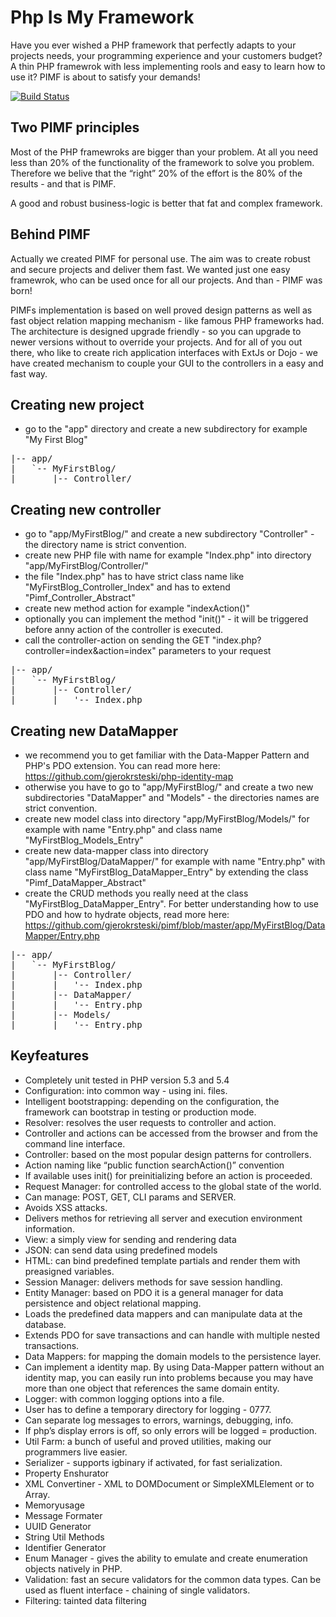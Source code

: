 Php Is My Framework
===================
Have you ever wished a PHP framework that perfectly adapts to your projects needs, your programming experience and your customers budget? A thin PHP framewrok with less implementing rools and easy to learn how to use it? PIMF is about to satisfy your demands!

[![Build Status](https://secure.travis-ci.org/gjerokrsteski/pimf.png)](http://travis-ci.org/gjerokrsteski/pimf)

Two PIMF principles
-------------------
Most of the PHP framewroks are bigger than your problem. At all you need less than 20% of the functionality of the framework to solve you problem. Therefore we belive that the “right” 20% of the effort is the 80% of the results - and that is PIMF.

A good and robust business-logic is better that fat and complex framework.

Behind PIMF
-----------
Actually we created PIMF for personal use. The aim was to create robust and secure projects and deliver them fast. We wanted just one easy framewrok, who can be used once for all  our projects. And than - PIMF was born!

PIMFs implementation is based on well proved design patterns as well as fast object relation mapping mechanism - like famous PHP frameworks had. The architecture is designed upgrade friendly - so you can upgrade to newer versions without to override your projects. And for all of you out there, who like to create rich application interfaces with ExtJs or Dojo - we have created mechanism to couple your GUI to the controllers in a easy and fast way.

Creating new project
--------------------
- go to the "app" directory and create a new subdirectory for example "My First Blog"
<pre>
|-- app/
|   `-- MyFirstBlog/
|       |-- Controller/
</pre>

Creating new controller
------------------------
- go to "app/MyFirstBlog/" and create a new subdirectory "Controller" - the directory name is strict convention.
- create new PHP file with name for example "Index.php" into directory  "app/MyFirstBlog/Controller/"
- the file "Index.php" has to have strict class name like "MyFirstBlog_Controller_Index" and has to extend "Pimf_Controller_Abstract"
- create new method action for example "indexAction()"
- optionally you can implement the method "init()" - it will be triggered before anny action of the controller is executed.
- call the controller-action on sending the GET "index.php?controller=index&action=index" parameters to your request
<pre>
|-- app/
|   `-- MyFirstBlog/
|       |-- Controller/
|       |   '-- Index.php
</pre>


Creating new DataMapper
-----------------------
- we recommend you to get familiar with the Data-Mapper Pattern and PHP's PDO extension. You can read more here: https://github.com/gjerokrsteski/php-identity-map
- otherwise you have to go to "app/MyFirstBlog/" and create a two new subdirectories "DataMapper" and "Models" - the directories names are strict convention.
- create new model class into directory "app/MyFirstBlog/Models/" for example with name "Entry.php" and class name "MyFirstBlog_Models_Entry"
- create new data-mapper class into directory "app/MyFirstBlog/DataMapper/" for example with name "Entry.php" with class name "MyFirstBlog_DataMapper_Entry" by extending the class "Pimf_DataMapper_Abstract"
- create the CRUD methods you really need at the class "MyFirstBlog_DataMapper_Entry". For better understanding how to use PDO and how to hydrate objects, read more here: https://github.com/gjerokrsteski/pimf/blob/master/app/MyFirstBlog/DataMapper/Entry.php
<pre>
|-- app/
|   `-- MyFirstBlog/
|       |-- Controller/
|       |   '-- Index.php
|       |-- DataMapper/
|       |   '-- Entry.php
|       |-- Models/
|       |   '-- Entry.php
</pre>

Keyfeatures
-----------
- Completely unit tested in PHP version 5.3 and 5.4
- Configuration: into common way - using ini. files.
- Intelligent bootstrapping: depending on the configuration, the framework can bootstrap in testing or production mode.
- Resolver: resolves the user requests to controller and action.
- Controller and actions can be accessed from the browser and from the command line interface.
- Controller:  based on the most popular design patterns for controllers. 
 - Action naming like “public function searchAction()” convention
 - If available uses init() for preinitializing before an action is proceeded.
- Request Manager: for controlled access to the global state of the world.
 - Can manage: POST, GET, CLI params and SERVER.
 - Avoids XSS attacks.
 - Delivers methos for retrieving all server and execution environment information.
- View: a simply view for sending and rendering data
 - JSON: can send data using predefined models
 - HTML: can bind predefined template partials and render them with preasigned variables.
- Session Manager: delivers methods for save session handling.
- Entity Manager: based on PDO it is a general manager for data persistence and object relational mapping.
 - Loads the predefined data mappers and can manipulate data at the database.
 - Extends PDO for save transactions and can handle with multiple nested transactions. 
- Data Mappers: for mapping the domain models to the persistence layer.
 - Can implement a identity map. By using Data-Mapper pattern without an identity map, you can easily run into problems because you may have more than one object that references the same domain entity.
- Logger: with common logging options into a file.
 - User has to define a temporary directory for logging - 0777.
 - Can separate log messages to errors, warnings, debugging, info.
 - If php’s display errors is off, so only errors will be logged = production.
- Util Farm: a bunch of useful and proved utilities, making our programmers live easier.
 - Serializer - supports igbinary if activated, for fast serialization.
 - Property Enshurator
 - XML Convertiner - XML to DOMDocument or SimpleXMLElement or to Array.
 - Memoryusage
 - Message Formater
 - UUID Generator
 - String Util Methods
 - Identifier Generator
 - Enum Manager - gives the ability to emulate and create enumeration objects natively in PHP.
 - Validation: fast an secure validators for the common data types. Can be used as fluent interface - chaining of single validators.
 - Filtering: tainted data filtering
